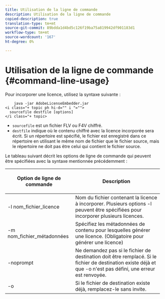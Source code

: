 ```yaml
---
title: Utilisation de la ligne de commande
description: Utilisation de la ligne de commande
copied-description: true
translation-type: tm+mt
source-git-commit: 89bdda1d4bd5c126f19ba75a819942df901183d1
workflow-type: tm+mt
source-wordcount: '167'
ht-degree: 0%

---
```



# Utilisation de la ligne de commande {#command-line-usage}

Pour incorporer une licence, utilisez la syntaxe suivante :

```
    java -jar AdobeLicenseEmbedder.jar  
<i class="+ topic ph hi-d="" i "="">
  sourcefile destfile [options] 
</i class="+ topic>
```

* `sourcefile` est un fichier FLV ou F4V chiffré.
* `destfile` indique où le contenu chiffré avec la licence incorporée sera écrit. Si un répertoire est spécifié, le fichier est enregistré dans ce répertoire en utilisant le même nom de fichier que le fichier source, mais le répertoire ne doit pas être celui qui contient le fichier source.

Le tableau suivant décrit les options de ligne de commande qui peuvent être spécifiées avec la syntaxe mentionnée précédemment :

<table frame="all" colsep="1" rowsep="1" class="+ topic/table adobe-d/table " id="table_hnl_2sy_n4"> 
 <thead class="- topic/thead "> 
  <tr rowsep="1" class="- topic/row "> 
   <th colname="1" class="- topic/entry entry"> <p class="- topic/p ">Option de ligne de commande </p> </th> 
   <th colname="2" class="- topic/entry entry"> <p class="- topic/p ">Description </p> </th> 
  </tr> 
 </thead>
 <tbody class="- topic/tbody "> 
  <tr rowsep="1" class="- topic/row "> 
   <td colname="1" class="- topic/entry "> <span class="+ topic/ph pr-d/codeph codeph"> -l nom_fichier_licence  </span> </td> 
   <td colname="2" class="- topic/entry "> Nom du fichier contenant la licence à incorporer. Plusieurs options <span class="codeph"> -l </span> peuvent être spécifiées pour incorporer plusieurs licences. </td> 
  </tr> 
  <tr rowsep="1" class="- topic/row "> 
   <td colname="1" class="- topic/entry "> <span class="+ topic/ph pr-d/codeph codeph"> -m nom_fichier_métadonnées  </span> </td> 
   <td colname="2" class="- topic/entry "> Spécifiez les métadonnées de contenu pour lesquelles générer une licence. (Obligatoire pour générer une licence) </td> 
  </tr> 
  <tr rowsep="1" class="- topic/row "> 
   <td colname="1" class="- topic/entry "> <span class="codeph"> -noprompt  </span> </td> 
   <td colname="2" class="- topic/entry "> Ne demandez pas si le fichier de destination doit être remplacé. Si le fichier de destination existe déjà et que <span class="codeph"> -o </span> n'est pas défini, une erreur est renvoyée. </td> 
  </tr> 
  <tr rowsep="0" class="- topic/row "> 
   <td colname="1" class="- topic/entry "> <span class="codeph"> -o  </span> </td> 
   <td colname="2" class="- topic/entry "> Si le fichier de destination existe déjà, remplacez-le sans invite. </td> 
  </tr> 
 </tbody> 
</table>

